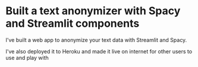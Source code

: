 # Built a text anonymizer with Spacy and Streamlit components

I've built a web app to anonymize your text data with Streamlit and Spacy.

I've also deployed it to Heroku and made it live on internet for other users to use and play with